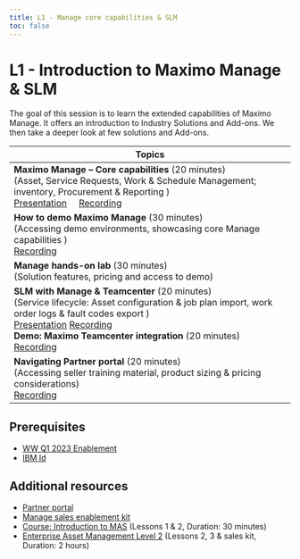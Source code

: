 ```yaml
---
title: L1 - Manage core capabilities & SLM
toc: false
---
```


# L1 - Introduction to Maximo Manage & SLM

The goal of this session is to learn the extended capabilities of Maximo Manage. It offers an introduction to Industry Solutions and Add-ons. We then take a deeper look at few solutions and Add-ons.

| Topics |
| ------ |
| <strong> Maximo Manage – Core capabilities </strong> (20 minutes) <br /> (Asset, Service Requests, Work & Schedule Management; inventory, Procurement & Reporting ) <br /> [Presentation](https://ibm.box.com/shared/static/5qzxzg7kfjzcfjje96bgivp4cpqour7i.pdf) &nbsp;&nbsp;&nbsp; [Recording](https://ibm.box.com/shared/static/k98ya26eeu2px0u4xsys3nfn4mwbrr4x.mp4) |
| <strong> How to demo Maximo Manage </strong> (30 minutes) <br /> (Accessing demo environments, showcasing core Manage capabilities ) <br /> [Recording](https://ibm.box.com/shared/static/f7i2zyslinf5ru49neais9gz935i8o13.mp4) |
| <strong> Manage hands-on lab </strong> (30 minutes) <br /> (Solution features, pricing and access to demo) |
| <strong> SLM with Manage & Teamcenter </strong> (20 minutes) <br /> (Service lifecycle: Asset configuration & job plan import, work order logs & fault codes export ) <br /> [Presentation](https://ibm.box.com/shared/static/zz1s3nhs05co6y2kdderjgb1lhc9l6f4.pdf) [Recording](https://ibm.box.com/shared/static/amop8l8h6sfl5ptwbq2nttn7msq6a9w3.mp4) <br /> <strong> Demo: Maximo Teamcenter integration </strong> (20 minutes) <br /> [Recording](https://ibm.box.com/shared/static/uptp1znv1o4nm28wz0jsaqezkl9itdw7.mp4) |
| <strong> Navigating Partner portal </strong> (20 minutes) <br /> (Accessing seller training material, product sizing & pricing considerations) <br /> [Recording](https://ibm.box.com/shared/static/c9ygdershjjrl1zvvb1544in7pmxo925.mp4) |


## Prerequisites

- [WW Q1 2023 Enablement](https://siemensplmlearningcenter.sabacloud.com/Saba/Web_spf/PRODTNT130/app/me/learningeventdetail/cours000000000198990?regId=regdw000000002916145&learnerId=emplo000000000011136&certId=curra000000000008560&calledFromCert=true)
- [IBM Id](https://www.ibm.com/account/us-en/signup/register.html)

## Additional resources

- [Partner portal](https://partnerportal.ibm.com/s/)
- [Manage sales enablement kit](https://www.ibm.com/training/course/maximo-application-suite-manage-asset-management-MAX4316G)
- [Course: Introduction to MAS](https://learn.ibm.com/course/view.php?id=10390 )  (Lessons 1 & 2, Duration: 30 minutes)
- [Enterprise Asset Management Level 2](https://learn.ibm.com/course/view.php?id=10390 )  (Lessons 2, 3 & sales kit, Duration: 2 hours)
